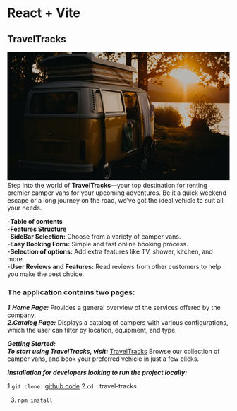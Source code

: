 # React + Vite

## TravelTracks<br/>

<img src=".../../src/assets/Picture-1.jpg" alt="Travel Tracks" wind="390" height="290"/><br/>
Step into the world of **TravelTracks**—your top destination for renting premier
camper vans for your upcoming adventures. Be it a quick weekend escape or a long
journey on the road, we’ve got the ideal vehicle to suit all your needs.

-**Table of сontents** <br/>-**Features Structure**<br/> -**SideBar Selection:**
Choose from a variety of camper vans.<br/> -**Easy Booking Form:** Simple and
fast online booking process.<br/> -**Selection of options:** Add extra features
like TV, shower, kitchen, and more.<br/> -**User Reviews and Features:** Read
reviews from other customers to help you make the best choice.<br/>

### The application contains two pages:<br/>

**_1.Home Page:_** Provides a general overview of the services offered by the
company.<br/> **_2.Catalog Page:_** Displays a catalog of campers with various
configurations, which the user can filter by location, equipment, and type.

**_Getting Started:_**<br/> **_To start using TravelTracks, visit:_**
[TravelTracks](https://travel-tracks-sepia.vercel.app/) Browse our collection of
camper vans, and book your preferred vehicle in just a few clicks.

**_Installation for developers looking to run the project locally:_**

1.`git clone:`
[github code](https://github.com/Olena457/travel-tracks.git) 2.`cd :`travel-tracks

3. `npm install`<br/>
